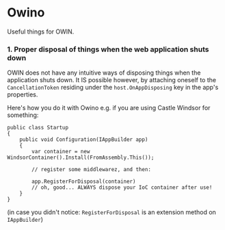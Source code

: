 # Owino

Useful things for OWIN.

### 1. Proper disposal of things when the web application shuts down

OWIN does not have any intuitive ways of disposing things when the application shuts down.
It IS possible however, by attaching oneself to the `CancellationToken` residing under the
`host.OnAppDisposing` key in the app's properties.

Here's how you do it with Owino e.g. if you are using Castle Windsor for something:

    public class Startup
    {
        public void Configuration(IAppBuilder app)
        {
            var container = new WindsorContainer().Install(FromAssembly.This());

            // register some middlewarez, and then:

            app.RegisterForDisposal(container)
            // oh, good... ALWAYS dispose your IoC container after use!
        }
    }

(in case you didn't notice: `RegisterForDisposal` is an extension method on
`IAppBuilder`)

